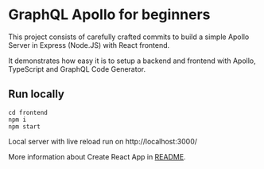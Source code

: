 # GraphQL Apollo for beginners

This project consists of carefully crafted commits to build a simple Apollo Server in Express (Node.JS) with React frontend.

It demonstrates how easy it is to setup a backend and frontend with Apollo, TypeScript and GraphQL Code Generator.

## Run locally

```
cd frontend
npm i
npm start
```

Local server with live reload run on http://localhost:3000/

More information about Create React App in [README](./frontend/README.md).

